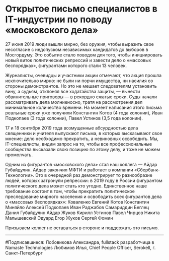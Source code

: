 # Открытое письмо специалистов в IT-индустрии по поводу «московского дела»

27 июня 2019 люди вышли мирно, без оружия, чтобы выразить свое несогласие с недопуском независимых кандидатов до выборов в Мосгордуму. Это событие стало поводом для того, чтобы инициировать новый виток политических репрессий и завести дело о «массовых беспорядках», фигурантами которого стали 13 человек.

Журналисты, очевидцы и участники акции отмечают, что акция прошла исключительно мирно: не были ни порчи имущества, ни насилия со стороны демонстрантов. 
Но это не мешает следователям установить вину, а судьям, отклоняя все ходатайства защиты, — вынести обвинительные приговоры — в рекордно сжатые сроки.
Суды начали рассматривать дела молниеносно, тратя на рассмотрения дел минимальное количество времени. На момент написания этого письма реальные сроки уже получили Константин Котов (4 года колонии), Иван Подкопаев (3 года колонии), Павел Устинов (3,5 года колонии).

17 и 18 сентября 2019 года возмущенные абсурдностью дела священники и учителя выпускают письма, в которых высказывают свое мнение: дело необходимо прекратить, а невиновных освободить. Мы, IT-специалисты, видим запрос на то, чтобы все профессиональные сообщества высказали свою позицию по этому делу, и тоже не можем промолчать.

Одним из фигурантов «московского дела» стал наш коллега — Айдар Губайдулин. Айдар закончил МФТИ и работает в компании «Сбербанк-Технологии». Это в очередной раз демонстрирует то разнообразие людей, которых затронули репрессии: в 2019 году в России фигурантом политического дела может стать кто угодно. Единственное наше требование состоит в том, чтобы прекратить политическое преследование мирного населения и освободить всех фигурантов дела о «массовых беспорядках»: 
Коваленко Евгений 
Котов Константин 
Миняйло Алексей 
Подкопаев Иван 
Раджабов Самариддин 
Беглец Данил 
Губайдулин Айдар 
Жуков Кирилл 
Устинов Павел 
Чирцов Никита 
Малышевский Эдуард 
Егор Жуков
Сергей Фомин

Призываем коллег не оставаться в стороне и поддержать это письмо.

***

#Подписавшиеся: 
Лобовикова Александра, fullstack разработчица в Namaste Technologies 
Любимов Илья, Chief People Officer, Serokell, г. Санкт-Петербург